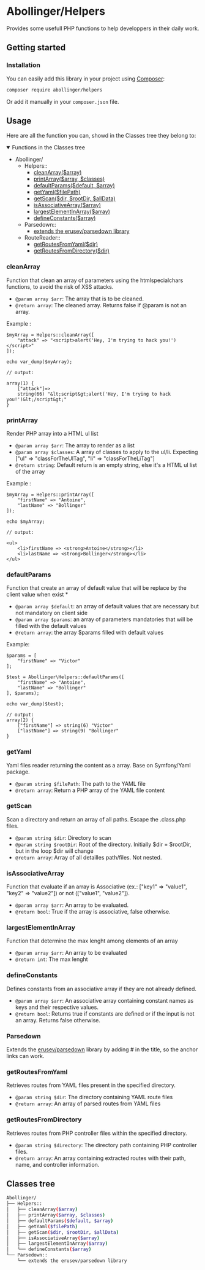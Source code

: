 # Abollinger/Helpers

Provides some usefull PHP functions to help developpers in their daily work.

## Getting started

### Installation

You can easily add this library in your project using [Composer](https://getcomposer.org/):

```bash
composer require abollinger/helpers
```

Or add it manually in your ```composer.json``` file.

## Usage

Here are all the function you can, showd in the Classes tree they belong to:

<details open="open">
    <summary>Functions in the Classes tree</summary>
    <ul>
        <li>Abollinger/
            <ul>
                <li>Helpers::
                    <ul>
                        <li><a href="#cleanarray">cleanArray($array)</a></li>
                        <li><a href="#printarray">printArray($array, $classes)</a></li>
                        <li><a href="#defaultparams">defaultParams($default, $array)</a></li>
                        <li><a href="#getyaml">getYaml($filePath)</a></li>
                        <li><a href="#getscan">getScan($dir, $rootDir, $allData)</a></li>
                        <li><a href="#isassociativearray">isAssociativeArray($array)</a></li>
                        <li><a href="#largestelementinarray">largestElementInArray($array)</a></li>
                        <li><a href="#defineconstants">defineConstants($array)</a></li>
                    </ul>
                </li>
                <li>Parsedown::
                    <ul>
                        <li><a href="#erusev/parsedown">extends the erusev/parsedown library</a></li>
                    </ul>
                </li>
                <li>RouteReader::
                    <ul>
                        <li><a href="#getRoutesFromYaml">getRoutesFromYaml($dir)</a></li>
                        <li><a href="#getRoutesFromDirectory">getRoutesFromDirectory($dir)</a></li>
                    </ul>
                </li>
            </ul>
        </li>
    </ul>    
</details>

### cleanArray

Function that clean an array of parameters using the htmlspecialchars functions, to avoid the risk of XSS attacks.
* ```@param array $arr```: The array that is to be cleaned.
* ```@return array```: The cleaned array. Returns false if @param is not an array.

Example : 
```
$myArray = Helpers::cleanArray([
    "attack" => "<script>alert('Hey, I'm trying to hack you!')</script>"
]);

echo var_dump($myArray);

// output:

array(1) {
    ["attack"]=>
    string(66) "&lt;script&gt;alert('Hey, I'm trying to hack you!')&lt;/script&gt;"
}
```

### printArray

Render PHP array into a HTML ul list
* ```@param array $arr```: The array to render as a list
* ```@param array $classes```: A array of classes to apply to the ul/li. Expecting ["ul" => "classForTheUlTag", "li" => "classForTheLiTag"]
* ```@return string```: Default return is an empty string, else it's a HTML ul list of the array

Example : 
```
$myArray = Helpers::printArray([
    "firstName" => "Antoine",
    "lastName" => "Bollinger"
]);

echo $myArray;

// output:

<ul>
    <li>firstName => <strong>Antoine</strong></li>
    <li>lastName => <strong>Bollinger</strong></li>
</ul>
```

### defaultParams

Function that create an array of default value that will be replace by the client value when exist
* 
* ```@param array $default```: an array of default values that are necessary but not mandatory on client side
* ```@param array $params```: an array of parameters mandatories that will be filled with the default values
* ```@return array```: the array $params filled with default values

Example:
```
$params = [
    "firstName" => "Victor"
];

$test = Abollinger\Helpers::defaultParams([
    "firstName" => "Antoine",
    "lastName" => "Bollinger"
], $params);

echo var_dump($test);

// output:
array(2) {
    ["firstName"] => string(6) "Victor"
    ["lastName"] => string(9) "Bollinger"
}
```

### getYaml

Yaml files reader returning the content as a array. Base on Symfony/Yaml package.
* ```@param string $filePath```: The path to the YAML file
* ```@return array```: Return a PHP array of the YAML file content

### getScan

Scan a directory and return an array of all paths. Escape the .class.php files.
* ```@param string $dir```:	Directory to scan
* ```@param string $rootDir```: Root of the directory. Initially $dir = $rootDir, but in the loop $dir will change
* ```@return array```: Array of all detailles path/files. Not nested.

### isAssociativeArray

Function that evaluate if an array is Associative (ex.: ["key1" => "value1", "key2" => "value2"]) or not (["value1", "value2"]).
* ```@param array $arr```: An array to be evaluated.
* ```@return bool```: True if the array is associative, false otherwise.

### largestElementInArray

Function that determine the max lenght among elements of an array
* ```@param array $arr```: An array to be evaluated
* ```@return int```: The max lenght

### defineConstants

Defines constants from an associative array if they are not already defined.
* ```@param array $arr```: An associative array containing constant names as keys and their respective values.
* ```@return bool```: Returns true if constants are defined or if the input is not an array. Returns false otherwise.

### Parsedown

Extends the [erusev/parsedown](https://github.com/erusev/parsedown) library by adding # in the title, so the anchor links can work.

### getRoutesFromYaml

Retrieves routes from YAML files present in the specified directory.
* ```@param string $dir```: The directory containing YAML route files
* ```@return array```: An array of parsed routes from YAML files

### getRoutesFromDirectory

Retrieves routes from PHP controller files within the specified directory.
* ```@param string $directory```: The directory path containing PHP controller files.
* ```@return array```: An array containing extracted routes with their path, name, and controller information.

## Classes tree

```bash
Abollinger/
├── Helpers::
│   ├── cleanArray($array)
│   ├── printArray($array, $classes)
│   ├── defaultParams($default, $array)
│   ├── getYaml($filePath)
│   ├── getScan($dir, $rootDir, $allData)
│   ├── isAssociativeArray($array)
│   ├── largestElementInArray($array)
│   └── defineConstants($array)
└── Parsedown::
    └── extends the erusev/parsedown library
```
